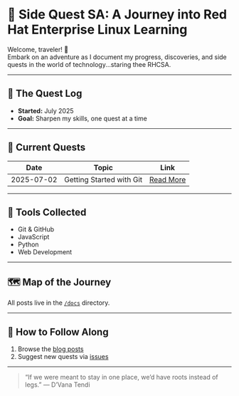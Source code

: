 # 🚀 Side Quest SA: A Journey into Red Hat Enterprise Linux Learning

Welcome, traveler! 🌱  
Embark on an adventure as I document my progress, discoveries, and side quests in the world of technology...staring thee RHCSA.

---

## 🌟 The Quest Log

- **Started:** July 2025
- **Goal:** Sharpen my skills, one quest at a time

---

## 📜 Current Quests

| Date | Topic | Link |
|------|-------|------|
| 2025-07-02 | Getting Started with Git | [Read More](docs/getting-started-with-git.md) |


---

## 🧰 Tools Collected

- Git & GitHub
- JavaScript
- Python
- Web Development

---

## 🗺️ Map of the Journey

All posts live in the [`/docs`](./docs) directory.

---

## 📝 How to Follow Along

1. Browse the [blog posts](./docs/index.md)
2. Suggest new quests via [issues](https://github.com/Ffini-blossoms/Side-Quest_SA/issues)

---

> “If we were meant to stay in one place, we’d have roots instead of legs.”
> — D’Vana Tendi
